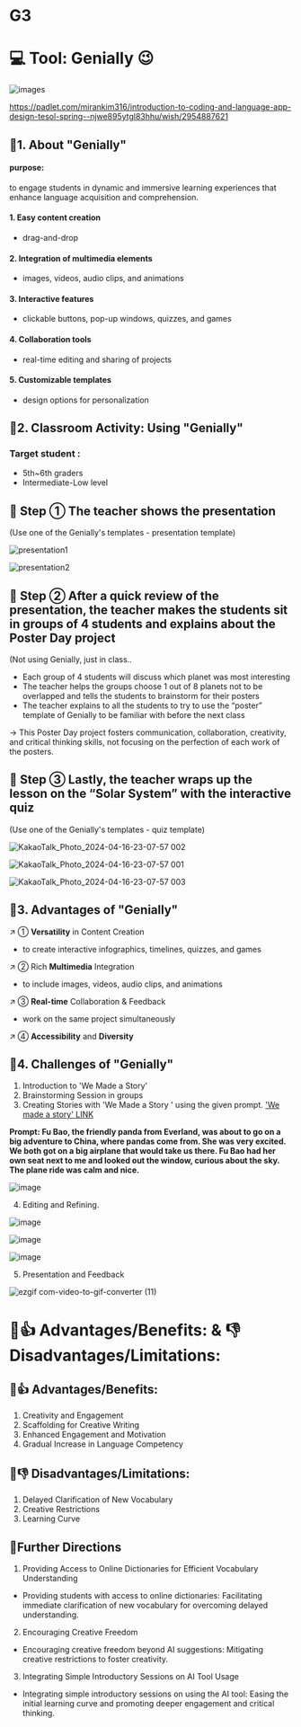 # G3
# 💻 Tool: Genially 😉
![images](https://github.com/hannah416/G3/assets/162323285/dcd82411-1a59-4007-b9f6-7f5588fb746e)

https://padlet.com/mirankim316/introduction-to-coding-and-language-app-design-tesol-spring--njwe895ytgl83hhu/wish/2954887621



## 🔹1. About "Genially"
   #### purpose:
to engage students in dynamic and immersive learning experiences that enhance language acquisition and comprehension. 

#### 1. Easy content creation
- drag-and-drop

#### 2. Integration of multimedia elements 
- images, videos, audio clips, and animations

#### 3. Interactive features 
- clickable buttons, pop-up windows, quizzes, and games

#### 4. Collaboration tools 
- real-time editing and sharing of projects

#### 5. Customizable templates 
- design options for personalization

  
## 🔹2. Classroom Activity: Using "Genially"
  ### Target student :  

- 5th~6th graders
- Intermediate-Low level

  

## 🔹 Step ① The teacher shows the presentation 
(Use one of the Genially's templates - presentation template) 

![presentation1](https://github.com/hannah416/G3/assets/162323285/20a9e400-6f17-4dd7-8817-ac64f79cd6a5)

![presentation2](https://github.com/hannah416/G3/assets/162323285/fcbedf60-4fb7-4a9b-9acf-9e80618ebefb)





## 🔹 Step ② After a quick review of the presentation, the teacher makes the students sit in groups of 4 students and explains about the Poster Day project 
(Not using Genially, just in class..

- Each group of 4 students will discuss which planet was most interesting
- The teacher helps the groups choose 1 out of 8 planets not to be overlapped and tells the students to brainstorm for their posters
- The teacher explains to all the students to try to use the “poster” template of Genially to be familiar with before the next class

-> This Poster Day project fosters communication, collaboration, creativity, and critical thinking skills, not focusing on the perfection of each work of the posters.





## 🔹 Step ③ Lastly, the teacher wraps up the lesson on the “Solar System” with the interactive quiz 
(Use one of the Genially's templates - quiz template) 


![KakaoTalk_Photo_2024-04-16-23-07-57 002](https://github.com/hannah416/G3/assets/162323285/0570fe70-0846-4d60-baa9-b8927d6ea36b)


![KakaoTalk_Photo_2024-04-16-23-07-57 001](https://github.com/hannah416/G3/assets/162323285/b26031fc-3f59-48b5-b366-5463f4919631)


![KakaoTalk_Photo_2024-04-16-23-07-57 003](https://github.com/hannah416/G3/assets/162323285/bbe4eea7-eb52-4d08-9df0-95ca288df2f3)



## 🔹3. Advantages of "Genially"

↗️ ① **Versatility** in Content Creation
- to create interactive infographics, timelines, quizzes, and games


↗️ ② Rich **Multimedia** Integration
- to include images, videos, audio clips, and animations

↗️ ③ **Real-time** Collaboration & Feedback
- work on the same project simultaneously

↗️ ④ **Accessibility** and **Diversity**



## 🔹4. Challenges of "Genially"

1. Introduction to 'We Made a Story'
2. Brainstorming Session in groups
3. Creating Stories with 'We Made a Story ' using the given prompt.
   ['We made a story' LINK](https://www.wemadeastory.com/login)

**Prompt: Fu Bao, the friendly panda from Everland, was about to go on a big adventure to China, where pandas come from. She was very excited. We both got on a big airplane that would take us there. Fu Bao had her own seat next to me and looked out the window, curious about the sky. The plane ride was calm and nice.**

![image](https://github.com/verastudio/G2/assets/163081348/e9405d7a-0143-4a4f-8c11-c0d76de967bf)


4. Editing and Refining.

![image](https://github.com/verastudio/G2/assets/163081348/0b2817bc-a1bc-4ae7-81cf-104f2d8e4548)

![image](https://github.com/verastudio/G2/assets/163081348/21981c4b-67a7-4598-ae97-72accdb67240)

![image](https://github.com/verastudio/G2/assets/163081348/b38bfbff-7ba5-43e4-b4e8-dae08eee8cd9)


   
5. Presentation and Feedback
   
![ezgif com-video-to-gif-converter (11)](https://github.com/verastudio/G2/assets/163081348/772cdbbc-1c63-4e31-b747-ea06a4677bad)


# 🔹👍 Advantages/Benefits: & 👎 Disadvantages/Limitations:

## 🔹👍 Advantages/Benefits:
1. Creativity and Engagement
2. Scaffolding for Creative Writing
3. Enhanced Engagement and Motivation
4. Gradual Increase in Language Competency
   
## 🔹👎 Disadvantages/Limitations:
1. Delayed Clarification of New Vocabulary
2. Creative Restrictions
3. Learning Curve

## 🔹Further Directions
1. Providing Access to Online Dictionaries for Efficient Vocabulary Understanding
  * Providing students with access to online dictionaries: Facilitating immediate clarification of new vocabulary for overcoming delayed understanding.
2. Encouraging Creative Freedom
  * Encouraging creative freedom beyond AI suggestions: Mitigating creative restrictions to foster creativity.
3. Integrating Simple Introductory Sessions on AI Tool Usage
  * Integrating simple introductory sessions on using the AI tool: Easing the initial learning curve and promoting deeper engagement and critical thinking.
